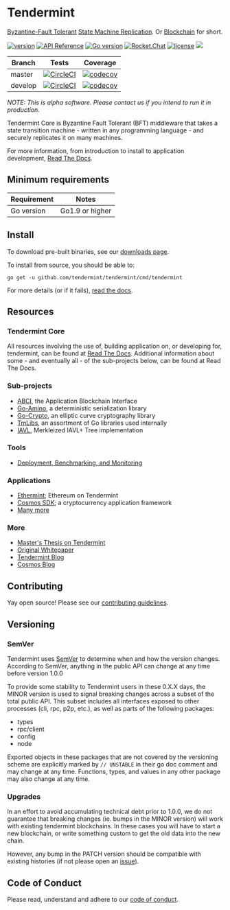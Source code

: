 # Tendermint

[Byzantine-Fault Tolerant](https://en.wikipedia.org/wiki/Byzantine_fault_tolerance)
[State Machine Replication](https://en.wikipedia.org/wiki/State_machine_replication).
Or [Blockchain](https://en.wikipedia.org/wiki/Blockchain_(database)) for short.

[![version](https://img.shields.io/github/tag/tendermint/tendermint.svg)](https://github.com/tendermint/tendermint/releases/latest)
[![API Reference](
https://camo.githubusercontent.com/915b7be44ada53c290eb157634330494ebe3e30a/68747470733a2f2f676f646f632e6f72672f6769746875622e636f6d2f676f6c616e672f6764646f3f7374617475732e737667
)](https://godoc.org/github.com/tendermint/tendermint)
[![Go version](https://img.shields.io/badge/go-1.9.2-blue.svg)](https://github.com/moovweb/gvm)
[![Rocket.Chat](https://demo.rocket.chat/images/join-chat.svg)](https://cosmos.rocket.chat/)
[![license](https://img.shields.io/github/license/tendermint/tendermint.svg)](https://github.com/tendermint/tendermint/blob/master/LICENSE)
[![](https://tokei.rs/b1/github/tendermint/tendermint?category=lines)](https://github.com/tendermint/tendermint)


Branch    | Tests | Coverage
----------|-------|----------
master    | [![CircleCI](https://circleci.com/gh/tendermint/tendermint/tree/master.svg?style=shield)](https://circleci.com/gh/tendermint/tendermint/tree/master) | [![codecov](https://codecov.io/gh/tendermint/tendermint/branch/master/graph/badge.svg)](https://codecov.io/gh/tendermint/tendermint)
develop   | [![CircleCI](https://circleci.com/gh/tendermint/tendermint/tree/develop.svg?style=shield)](https://circleci.com/gh/tendermint/tendermint/tree/develop) | [![codecov](https://codecov.io/gh/tendermint/tendermint/branch/develop/graph/badge.svg)](https://codecov.io/gh/tendermint/tendermint)

_NOTE: This is alpha software. Please contact us if you intend to run it in production._

Tendermint Core is Byzantine Fault Tolerant (BFT) middleware that takes a state transition machine - written in any programming language -
and securely replicates it on many machines.

For more information, from introduction to install to application development, [Read The Docs](https://tendermint.readthedocs.io/en/master/).

## Minimum requirements

Requirement|Notes
---|---
Go version | Go1.9 or higher

## Install

To download pre-built binaries, see our [downloads page](https://tendermint.com/downloads).

To install from source, you should be able to:

`go get -u github.com/tendermint/tendermint/cmd/tendermint`

For more details (or if it fails), [read the docs](https://tendermint.readthedocs.io/en/master/install.html).

## Resources

### Tendermint Core

All resources involving the use of, building application on, or developing for, tendermint, can be found at [Read The Docs](https://tendermint.readthedocs.io/en/master/). Additional information about some - and eventually all - of the sub-projects below, can be found at Read The Docs.

### Sub-projects

* [ABCI](http://github.com/tendermint/abci), the Application Blockchain Interface
* [Go-Amino](http://github.com/tendermint/go-amino), a deterministic serialization library
* [Go-Crypto](http://github.com/tendermint/go-crypto), an elliptic curve cryptography library
* [TmLibs](http://github.com/tendermint/tmlibs), an assortment of Go libraries used internally
* [IAVL](http://github.com/tendermint/iavl), Merkleized IAVL+ Tree implementation

### Tools
* [Deployment, Benchmarking, and Monitoring](http://tendermint.readthedocs.io/projects/tools/en/develop/index.html#tendermint-tools)

### Applications

* [Ethermint](http://github.com/tendermint/ethermint); Ethereum on Tendermint
* [Cosmos SDK](http://github.com/cosmos/cosmos-sdk); a cryptocurrency application framework
* [Many more](https://tendermint.readthedocs.io/en/master/ecosystem.html#abci-applications)

### More

* [Master's Thesis on Tendermint](https://atrium.lib.uoguelph.ca/xmlui/handle/10214/9769)
* [Original Whitepaper](https://tendermint.com/static/docs/tendermint.pdf)
* [Tendermint Blog](https://blog.cosmos.network/tendermint/home)
* [Cosmos Blog](https://blog.cosmos.network)

## Contributing

Yay open source! Please see our [contributing guidelines](CONTRIBUTING.md).

## Versioning

### SemVer

Tendermint uses [SemVer](http://semver.org/) to determine when and how the version changes.
According to SemVer, anything in the public API can change at any time before version 1.0.0

To provide some stability to Tendermint users in these 0.X.X days, the MINOR version is used
to signal breaking changes across a subset of the total public API. This subset includes all
interfaces exposed to other processes (cli, rpc, p2p, etc.), as well as parts of the following packages:

- types
- rpc/client
- config
- node

Exported objects in these packages that are not covered by the versioning scheme
are explicitly marked by `// UNSTABLE` in their go doc comment and may change at any time.
Functions, types, and values in any other package may also change at any time.

### Upgrades

In an effort to avoid accumulating technical debt prior to 1.0.0,
we do not guarantee that breaking changes (ie. bumps in the MINOR version)
will work with existing tendermint blockchains. In these cases you will
have to start a new blockchain, or write something custom to get the old
data into the new chain.

However, any bump in the PATCH version should be compatible with existing histories
(if not please open an [issue](https://github.com/tendermint/tendermint/issues)).

## Code of Conduct

Please read, understand and adhere to our [code of conduct](CODE_OF_CONDUCT.md).
